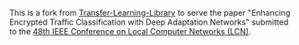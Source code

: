 This is a fork from [Transfer-Learning-Library](https://github.com/thuml/Transfer-Learning-Library) to serve the paper "Enhancing Encrypted Traffic Classification with Deep Adaptation Networks" submitted to the [48th IEEE Conference on Local Computer Networks (LCN)](https://www.ieeelcn.org/).